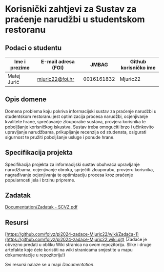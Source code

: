 # Korisnički zahtjevi za Sustav za praćenje narudžbi u studentskom restoranu

## Podaci o studentu

Ime i prezime | E-mail adresa (FOI) | JMBAG      | Github korisničko ime
------------  | ------------------- | ---------- | ---------------------
Matej Jurić   | mjuric22@foi.hr     | 0016161832 | Mjuric22


## Opis domene
Domena problema koju pokriva informacijski sustav za praćenje narudžbi u studentskom restoranu jest optimizacija procesa narudžbi, ocjenjivanje kvalitete hrane, sprečavanje zlouporabe sustava, provjera korisnika te poboljšanje korisničkog iskustva. Sustav treba omogućiti brzo i učinkovito upravljanje narudžbama, prikupljanje recenzija od studenata, osigurati sigurnost te pružiti poboljšanje usluge i ponude hrane. 

## Specifikacija projekta
Specifikacija projekta za informacijski sustav obuhvaća upravljanje narudžbama, ocjenjivanje obroka, sprječiti zlouporabu, provjeru korisnika, nagrađivanje ocjenjivanja te optimizaciju procesa kroz praćenje popularnosti jela i brzinu pripreme.

## Zadatak
[Documentation/Zadatak - SCVZ.pdf](https://github.com/foivz/pi2024-zadace-Mjuric22/blob/b3862f203fc7f3f9c48582e7fd17d3a0ee06be5b/Documentation/Zadatak%20-%20SCVZ.pdf)

## Resursi
[https://github.com/foivz/pi2024-zadace-Mjuric22/wiki/Zadaća-1](https://github.com/foivz/pi2024-zadace-Mjuric22.wiki.git)
(Zadaće je obvezno predati u obliku Wiki stranica na ovom repozitoriju. Slike i druge artefakte koje ćete koristiti na wiki stranicama smjestite u mapu dokumentacije u repozitoriju!)

Svi resursi nalaze se u mapi _Documentation_.
